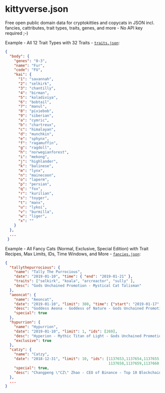 # kittyverse.json

Free open public domain data for cryptokitties and copycats in JSON incl. fancies, cattributes, trait types, traits, genes, and more - No API key required ;-)


Example - All 12 Trait Types with 32 Traits - [`traits.json`](https://raw.githubusercontent.com/cryptocopycats/kittyverse.json/master/traits.json):

``` json
{
  "body": {
    "genes": "0-3",
    "name": "Fur",
    "code": "FU",
    "kai": {
      "1": "savannah",
      "2": "selkirk",
      "3": "chantilly",
      "4": "birman",
      "5": "koladiviya",
      "6": "bobtail",
      "7": "manul",
      "8": "pixiebob",
      "9": "siberian",
      "a": "cymric",
      "b": "chartreux",
      "c": "himalayan",
      "d": "munchkin",
      "e": "sphynx",
      "f": "ragamuffin",
      "g": "ragdoll",
      "h": "norwegianforest",
      "i": "mekong",
      "j": "highlander",
      "k": "balinese",
      "m": "lynx",
      "n": "mainecoon",
      "o": "laperm",
      "p": "persian",
      "q": "fox",
      "r": "kurilian",
      "s": "toyger",
      "t": "manx",
      "u": "lykoi",
      "v": "burmilla",
      "w": "liger",
      "x": ""
    }
  },
  ...
 }
```

Example - All Fancy Cats (Normal, Exclusive, Special Edition) with Trait Recipes, Max Limits, IDs, Time Windows, and More - [`fancies.json`](https://raw.githubusercontent.com/cryptocopycats/kittyverse.json/master/fancies.json):

``` json
{
  "tallythepurrocious": {
    "name": "Tally The Purrocious",
    "date": "2019-01-10", "time": { "end": "2019-01-21" },
    "traits": ["selkirk", "koala", "arcreactor", "sully" ],
    "desc": "Gods Unchained Promotion - Mystical Cat Talisman"
  },
  "aeoncat": {
    "name": "Aeoncat",
    "date": "2019-01-10", "limit": 380, "time": {"start": "2019-01-17", "end": "2019-01-28"},
    "desc": "Goddess Aeona - Goddess of Nature - Gods Unchained Promotion",
    "special": true
  },
  "hypurrion": {
    "name": "Hypurrion",
    "date": "2019-01-10", "limit": 1, "ids": [269],
    "desc": "Hyperion - Mythic Titan of Light - Gods Unchained Promotion",
    "exclusive": true
  },
  "catzy": {
    "name": "Catzy",
    "date": "2018-12-31", "limit": 10, "ids": [1137653,1137654,1137655,1137656,1137657,
                                               1137658,1137659,1137660,1137661,1137662],
    "special": true,
    "desc": "Changpeng \"CZ\" Zhao - CEO of Binance - Top 10 Blockchain Influencer of the Year 2018 by CoinDesk"
  },
  ...
}
```
